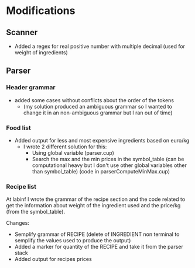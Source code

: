 # Modifications

## Scanner

- Added a regex for real positive number with multiple decimal (used for weight of ingredients)

## Parser

### Header grammar

- added some cases without conflicts about the order of the tokens
  - (my solution produced an ambiguous grammar so I wanted to change it in an non-ambiguous grammar but I ran out of time)

### Food list

- Added output for less and most expensive ingredients based on euro/kg
  - I wrote 2 different solution for this: 
    - Using global variable (parser.cup)
    - Search the max and the min prices in the symbol_table (can be computational heavy but I don't use other global variables other than symbol_table) (code in parserComputeMinMax.cup)

### Recipe list

At labinf I wrote the grammar of the recipe section and the code related to get the information about weight of the ingredient used and the price/kg (from the symbol_table).

Changes:
- Semplify grammar of RECIPE (delete of INGREDIENT non terminal to semplify the values used to produce the output)
- Added a marker for quantity of the RECIPE and take it from the parser stack
- Added output for recipes prices
